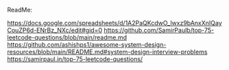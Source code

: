 ReadMe:

<https://docs.google.com/spreadsheets/d/1A2PaQKcdwO_lwxz9bAnxXnIQayCouZP6d-ENrBz_NXc/edit#gid=0>
<https://github.com/SamirPaulb/top-75-leetcode-questions/blob/main/readme.md>
<https://github.com/ashishps1/awesome-system-design-resources/blob/main/README.md#system-design-interview-problems>
<https://samirpaul.in/top-75-leetcode-questions/>

